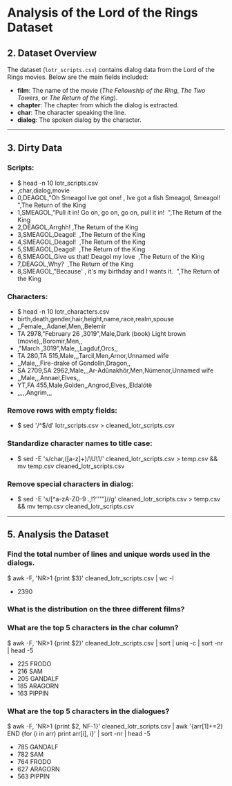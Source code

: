 # Analysis of the Lord of the Rings Dataset

## 2. Dataset Overview
The dataset (`lotr_scripts.csv`) contains dialog data from the Lord of the Rings movies. Below are the main fields included:

- **film**: The name of the movie (*The Fellowship of the Ring*, *The Two Towers*, or *The Return of the King*).
- **chapter**: The chapter from which the dialog is extracted.
- **char**: The character speaking the line.
- **dialog**: The spoken dialog by the character.

---
## 3. Dirty Data
### Scripts:
- $ head -n 10 lotr_scripts.csv
- ,char,dialog,movie
- 0,DEAGOL,"Oh Smeagol Ive got one! , Ive got a fish Smeagol, Smeagol!    ",The Return of the King
- 1,SMEAGOL,"Pull it in! Go on, go on, go on, pull it in!  ",The Return of the King
- 2,DEAGOL,Arrghh! ,The Return of the King
- 3,SMEAGOL,Deagol!  ,The Return of the King
- 4,SMEAGOL,Deagol!  ,The Return of the King
- 5,SMEAGOL,Deagol!  ,The Return of the King
- 6,SMEAGOL,Give us that! Deagol my love  ,The Return of the King
- 7,DEAGOL,Why?  ,The Return of the King
- 8,SMEAGOL,"Because' , it's my birthday and I wants it.  ",The Return of the King
### Characters:
- $ head -n 10 lotr_characters.csv
- birth,death,gender,hair,height,name,race,realm,spouse
- ,,Female,,,Adanel,Men,,Belemir
- TA 2978,"February 26 ,3019",Male,Dark (book) Light brown (movie),,Boromir,Men,,
- ,"March ,3019",Male,,,Lagduf,Orcs,,
- TA 280,TA 515,Male,,,Tarcil,Men,Arnor,Unnamed wife
- ,,Male,,,Fire-drake of Gondolin,Dragon,,
- SA 2709,SA 2962,Male,,,Ar-Adûnakhôr,Men,Númenor,Unnamed wife
- ,,Male,,,Annael,Elves,,
- YT,FA 455,Male,Golden,,Angrod,Elves,,Eldalótë
- ,,,,,Angrim,,,
### Remove rows with empty fields:
- $ sed '/^$/d' lotr_scripts.csv > cleaned_lotr_scripts.csv
### Standardize character names to title case:
- $ sed -E 's/char,([a-z]+)/\U\1/' cleaned_lotr_scripts.csv > temp.csv && mv temp.csv cleaned_lotr_scripts.csv
### Remove special characters in dialog:
- $ sed -E 's/[^a-zA-Z0-9 .,!?'\''"]//g' cleaned_lotr_scripts.csv > temp.csv && mv temp.csv cleaned_lotr_scripts.csv

--- 

## 5. Analysis the Dataset
### Find the total number of lines and unique words used in the dialogs.
$ awk -F, 'NR>1 {print $3}' cleaned_lotr_scripts.csv | wc -l
- 2390

### What is the distribution on the three different films?
### What are the top 5 characters in the char column?
$ awk -F, 'NR>1 {print $2}' cleaned_lotr_scripts.csv | sort | uniq -c | sort -nr | head -5
- 225 FRODO
- 216 SAM
- 205 GANDALF
- 185 ARAGORN
- 163 PIPPIN

### What are the top 5 characters in the dialogues?
$ awk -F, 'NR>1 {print $2, NF-1}' cleaned_lotr_scripts.csv | awk '{arr[$1]+=$2} END {for (i in arr) print arr[i], i}' | sort -nr | head -5
- 785 GANDALF
- 782 SAM
- 764 FRODO
- 627 ARAGORN
- 563 PIPPIN
